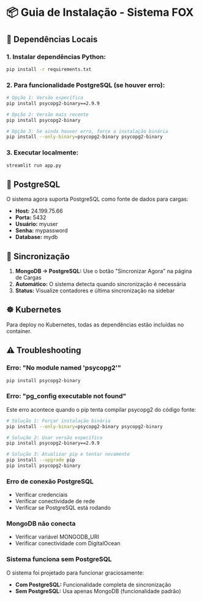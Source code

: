 # 📦 Guia de Instalação - Sistema FOX

## 🔧 Dependências Locais

### 1. Instalar dependências Python:
```bash
pip install -r requirements.txt
```

### 2. Para funcionalidade PostgreSQL (se houver erro):
```bash
# Opção 1: Versão específica
pip install psycopg2-binary==2.9.9

# Opção 2: Versão mais recente
pip install psycopg2-binary

# Opção 3: Se ainda houver erro, force a instalação binária
pip install --only-binary=psycopg2-binary psycopg2-binary
```

### 3. Executar localmente:
```bash
streamlit run app.py
```

## 🐘 PostgreSQL

O sistema agora suporta PostgreSQL como fonte de dados para cargas:

- **Host:** 24.199.75.66
- **Porta:** 5432
- **Usuário:** myuser
- **Senha:** mypassword
- **Database:** mydb

## 🔄 Sincronização

1. **MongoDB → PostgreSQL:** Use o botão "Sincronizar Agora" na página de Cargas
2. **Automático:** O sistema detecta quando sincronização é necessária
3. **Status:** Visualize contadores e última sincronização na sidebar

## ☸️ Kubernetes

Para deploy no Kubernetes, todas as dependências estão incluídas no container.

## ⚠️ Troubleshooting

### Erro: "No module named 'psycopg2'"
```bash
pip install psycopg2-binary
```

### Erro: "pg_config executable not found"
Este erro acontece quando o pip tenta compilar psycopg2 do código fonte:

```bash
# Solução 1: Forçar instalação binária
pip install --only-binary=psycopg2-binary psycopg2-binary

# Solução 2: Usar versão específica
pip install psycopg2-binary==2.9.9

# Solução 3: Atualizar pip e tentar novamente
pip install --upgrade pip
pip install psycopg2-binary
```

### Erro de conexão PostgreSQL
- Verificar credenciais
- Verificar conectividade de rede
- Verificar se PostgreSQL está rodando

### MongoDB não conecta
- Verificar variável MONGODB_URI
- Verificar conectividade com DigitalOcean

### Sistema funciona sem PostgreSQL
O sistema foi projetado para funcionar graciosamente:
- **Com PostgreSQL:** Funcionalidade completa de sincronização
- **Sem PostgreSQL:** Usa apenas MongoDB (funcionalidade padrão)


